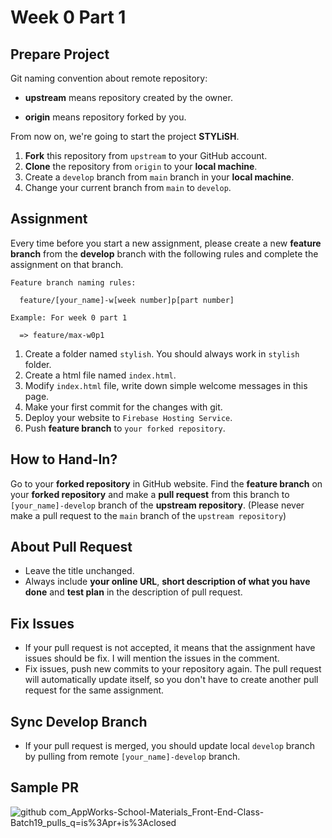 # Week 0 Part 1

## Prepare Project

Git naming convention about remote repository:

- **upstream** means repository created by the owner.

- **origin** means repository forked by you.

From now on, we're going to start the project **STYLiSH**.

1. **Fork** this repository from `upstream` to your GitHub account.
2. **Clone** the repository from `origin` to your **local machine**.
3. Create a `develop` branch from `main` branch in your **local machine**.
4. Change your current branch from `main` to `develop`.

## Assignment

Every time before you start a new assignment, please create a new **feature branch** from the **develop** branch with the following rules and complete the assignment on that branch.

```
Feature branch naming rules:

  feature/[your_name]-w[week number]p[part number]

Example: For week 0 part 1

  => feature/max-w0p1
```

1. Create a folder named `stylish`. You should always work in `stylish` folder.
2. Create a html file named `index.html`.
3. Modify `index.html` file, write down simple welcome messages in this page.
4. Make your first commit for the changes with git.
5. Deploy your website to `Firebase Hosting Service`.
6. Push **feature branch** to `your forked repository`.

## How to Hand-In?

Go to your **forked repository** in GitHub website. Find the **feature branch** on your **forked repository** and make a **pull request** from this branch to `[your_name]-develop` branch of the **upstream repository**. (Please never make a pull request to the `main` branch of the `upstream repository`)

## About Pull Request

- Leave the title unchanged.
- Always include **your online URL**, **short description of what you have done** and **test plan** in the description of pull request.

## Fix Issues

- If your pull request is not accepted, it means that the assignment have issues should be fix. I will mention the issues in the comment.
- Fix issues, push new commits to your repository again. The pull request will automatically update itself, so you don't have to create another pull request for the same assignment.

## Sync Develop Branch

- If your pull request is merged, you should update local `develop` branch by pulling from remote `[your_name]-develop` branch.

## Sample PR

![github com_AppWorks-School-Materials_Front-End-Class-Batch19_pulls_q=is%3Apr+is%3Aclosed](https://github.com/AppWorks-School-Materials/Front-End-Class-Batch22/assets/11663276/9f68b69e-0f72-43c7-982b-e2c919929a0e)


